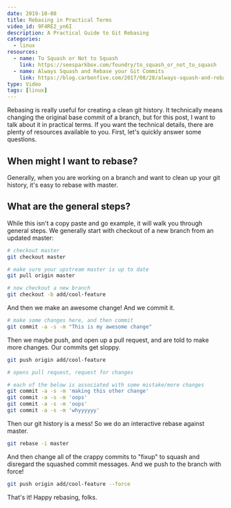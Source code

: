 ```yaml
---
date: 2019-10-08
title: Rebasing in Practical Terms
video_id: 9F4RE2_yn6I
description: A Practical Guide to Git Rebasing
categories:
  - linux
resources:
  - name: To Squash or Not to Squash
    link: https://seesparkbox.com/foundry/to_squash_or_not_to_squash
  - name: Always Squash and Rebase your Git Commits
    link: https://blog.carbonfive.com/2017/08/28/always-squash-and-rebase-your-git-commits/
type: Video
tags: [linux]
---
```



Rebasing is really useful for creating a clean git history. It technically means
changing the original base commit of a branch, but for this post, I want to talk
about it in practical terms. If you want the technical details, there are
plenty of resources available to you. 
First, let's quickly answer some questions.

## When might I want to rebase?

Generally, when you are working on a branch and want to clean up your git history,
it's easy to rebase with master.

## What are the general steps?

While this isn't a copy paste and go example, it will walk you through general steps.
We generally start with checkout of a new branch from an updated master:

```bash
# checkout master
git checkout master

# make sure your upstream master is up to date
git pull origin master

# now checkout a new branch
git checkout -b add/cool-feature
```

And then we make an awesome change! And we commit it.

```bash
# make some changes here, and then commit
git commit -a -s -m "This is my awesome change"
```

Then we maybe push, and open up a pull request, and are told to make more changes.
Our commits get sloppy.

```bash
git push origin add/cool-feature

# opens pull request, request for changes

# each of the below is associated with some mistake/more changes
git commit -a -s -m 'making this other change'
git commit -a -s -m 'oops'
git commit -a -s -m 'oops'
git commit -a -s -m 'whyyyyyy'
```

Then our git history is a mess! So we do an interactive rebase against master.

```bash
git rebase -i master
```

And then change all of the crappy commits to "fixup" to squash and disregard the
squashed commit messages. And we push to the branch with force!

```bash
git push origin add/cool-feature --force
```

That's it! Happy rebasing, folks.
